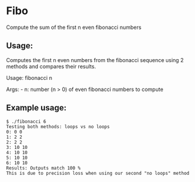 # Fibo
Compute the sum of the first n even fibonacci numbers

## Usage:

Computes the first n even numbers from the fibonacci sequence using 2 methods and compares their results.

Usage: fibonacci n

Args:
     - n: number (n > 0) of even fibonacci numbers to compute
     
## Example usage:

```
$ ./fibonacci 6
Testing both methods: loops vs no loops
0: 0 0
1: 2 2
2: 2 2
3: 10 10
4: 10 10
5: 10 10
6: 10 10
Results: Outputs match 100 %
This is due to precision loss when using our second "no loops" method
```
